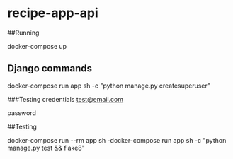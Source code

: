 # recipe-app-api

##Running

docker-compose up

## Django commands

docker-compose run app sh -c "python manage.py createsuperuser"

###Testing credentials
test@email.com

password

##Testing

[comment]: <> (--rm removes after running)
docker-compose run --rm app sh -docker-compose run app sh -c "python manage.py test && flake8"